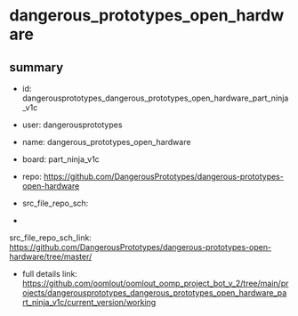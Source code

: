 # dangerous_prototypes_open_hardware
 
## summary 
* id: dangerousprototypes_dangerous_prototypes_open_hardware_part_ninja_v1c
* user: dangerousprototypes
* name: dangerous_prototypes_open_hardware
* board: part_ninja_v1c
* repo: https://github.com/DangerousPrototypes/dangerous-prototypes-open-hardware



* src_file_repo_sch: 
*
 src_file_repo_sch_link: https://github.com/DangerousPrototypes/dangerous-prototypes-open-hardware/tree/master/
* full details link: https://github.com/oomlout/oomlout_oomp_project_bot_v_2/tree/main/projects/dangerousprototypes_dangerous_prototypes_open_hardware_part_ninja_v1c/current_version/working  






